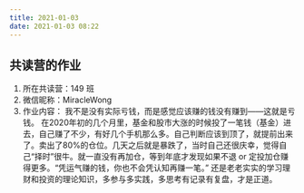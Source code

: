 ```yaml
---
title: 2021-01-03
date: 2021-01-03 08:22
---
```


## 共读营的作业  
1. 所在共读营：149 班
2. 微信昵称：MiracleWong
3. 作业内容：
我不是没有实际亏钱，而是感觉应该赚的钱没有赚到——这就是亏钱。
在2020年初的几个月里，基金和股市大涨的时候投了一笔钱（基金）进去，自己赚了不少，有好几个手机那么多。自己判断应该到顶了，就提前出来了。卖出了80%的仓位。几天之后就是暴跌了，当时自己还很庆幸，觉得自己“择时”很牛。就一直没有再加仓，等到年底才发现如果不退 or 定投加仓赚得更多。“凭运气赚的钱，你也不会凭认知再赚一笔。”
还是老老实实的学习理财和投资的理论知识，多参与多实践，多思考有记录有复盘，才是正道。